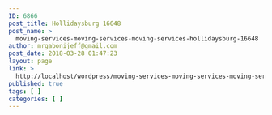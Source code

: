 ```yaml
---
ID: 6866
post_title: Hollidaysburg 16648
post_name: >
  moving-services-moving-services-moving-services-hollidaysburg-16648
author: mrgabonijeff@gmail.com
post_date: 2018-03-28 01:47:23
layout: page
link: >
  http://localhost/wordpress/moving-services-moving-services-moving-services-hollidaysburg-16648/
published: true
tags: [ ]
categories: [ ]
---
```

